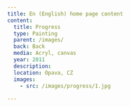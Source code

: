 ```yaml
---
title: En (English) home page content
content:
  title: Progress
  type: Painting
  parent: /images/
  back: Back
  media: Acryl, canvas
  year: 2011
  description: 
  location: Opava, CZ
  images:
    - src: /images/progress/1.jpg
    
---
```

